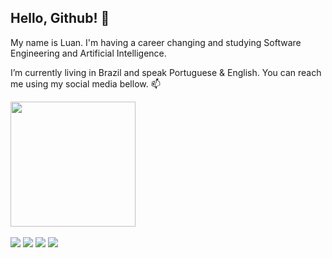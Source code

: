 ## Hello, Github! 👋

My name is Luan. I'm having a career changing and studying Software Engineering and Artificial Intelligence.

I’m currently living in Brazil and speak Portuguese & English. You can reach me using my social media bellow. 📫


<a href="https://github.com/luanfelipebr/github-readme-stats">
  <img height=200 align="center" src="https://github-readme-stats.vercel.app/api?username=luanfelipebr&show_icons=true&theme=dark" />
</a> <br /> <br />
<!-- <a href="https://github.com/luanfelipebr/convoychat">
 <img height=200 align="center" src="https://github-readme-stats.vercel.app/api/top-langs?username=luanfelipebr&layout=compact&langs_count=8&card_width=320&show_icons=true&theme=dark" />
</a> -->

<div> 
  <a href="https://www.luanfelipe.com" target="_blank"><img src="https://img.shields.io/badge/website-333333?style=for-the-badge&logo=sitepoint&logoColor=white"></a>
  <a href="https://www.youtube.com/@luanfr" target="_blank"><img src="https://img.shields.io/badge/YouTube-FF0000?style=for-the-badge&logo=youtube&logoColor=white"></a>
  <a href="https://instagram.com/luanfr" target="_blank"><img src="https://img.shields.io/badge/-Instagram-%23E4405F?style=for-the-badge&logo=instagram&logoColor=white"></a>
  <!--<a href = "mailto:contatorafaballerini@gmail.com"><img src="https://img.shields.io/badge/-Gmail-%23333?style=for-the-badge&logo=gmail&logoColor=white" target="_blank"></a>-->
  <a href="https://www.linkedin.com/in/luanfr" target="_blank"><img src="https://img.shields.io/badge/-LinkedIn-%230077B5?style=for-the-badge&logo=linkedin&logoColor=white"></a> 
</div>
